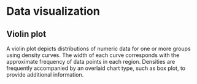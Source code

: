 # Data visualization

## Violin plot
A violin plot depicts distributions of numeric data for one or more groups using density curves. The width of each curve corresponds with the approximate frequency of data points in each region. Densities are frequently accompanied by an overlaid chart type, such as box plot, to provide additional information.


